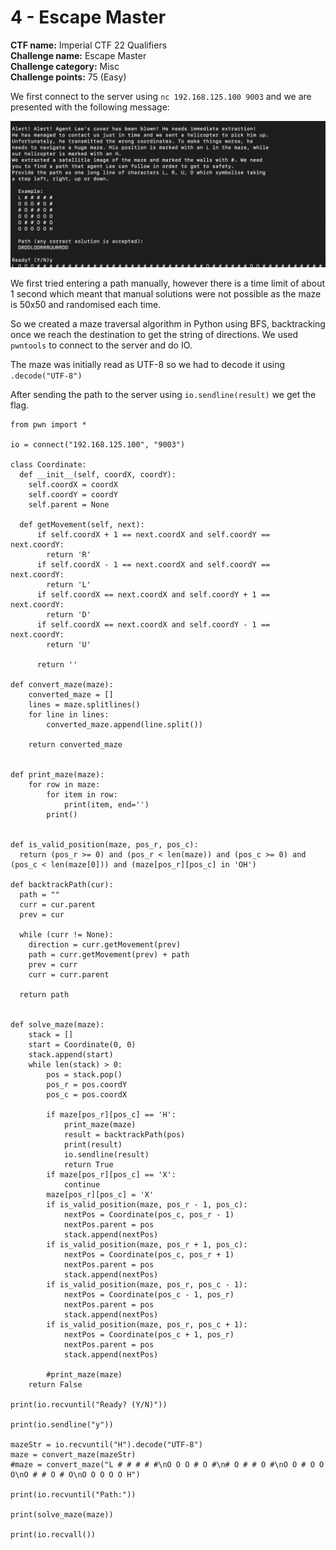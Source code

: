 # 4 - Escape Master

**CTF name:** Imperial CTF 22 Qualifiers<br>
**Challenge name:** Escape Master<br>
**Challenge category:** Misc <br>
**Challenge points:** 75 (Easy) <br>

We first connect to the server using `nc 192.168.125.100 9003`
and we are presented with the following message:

![Escape Master Display](EscapeMasterScreenshot.png)

We first tried entering a path manually, however there is a time limit of about 1 second which meant that manual solutions were not possible as the maze is 50x50 and randomised each time.

So we created a maze traversal algorithm in Python using BFS, backtracking once we reach the destination to get the string of directions.
We used `pwntools` to connect to the server and do IO.

The maze was initially read as UTF-8 so we had to decode it using `.decode("UTF-8")`

After sending the path to the server using `io.sendline(result)` we get the flag.


```
from pwn import *

io = connect("192.168.125.100", "9003")

class Coordinate:
  def __init__(self, coordX, coordY):
    self.coordX = coordX
    self.coordY = coordY
    self.parent = None

  def getMovement(self, next):
      if self.coordX + 1 == next.coordX and self.coordY == next.coordY:
        return 'R'
      if self.coordX - 1 == next.coordX and self.coordY == next.coordY:
        return 'L'
      if self.coordX == next.coordX and self.coordY + 1 == next.coordY:
        return 'D'
      if self.coordX == next.coordX and self.coordY - 1 == next.coordY:
        return 'U'

      return '' 

def convert_maze(maze):
    converted_maze = []
    lines = maze.splitlines()
    for line in lines:
        converted_maze.append(line.split())

    return converted_maze


def print_maze(maze):
    for row in maze:
        for item in row:
            print(item, end='')
        print()
        

def is_valid_position(maze, pos_r, pos_c):
  return (pos_r >= 0) and (pos_r < len(maze)) and (pos_c >= 0) and (pos_c < len(maze[0])) and (maze[pos_r][pos_c] in 'OH')

def backtrackPath(cur):
  path = ""
  curr = cur.parent
  prev = cur

  while (curr != None):
    direction = curr.getMovement(prev)
    path = curr.getMovement(prev) + path
    prev = curr
    curr = curr.parent

  return path


def solve_maze(maze):
    stack = []
    start = Coordinate(0, 0)
    stack.append(start)
    while len(stack) > 0:
        pos = stack.pop()
        pos_r = pos.coordY
        pos_c = pos.coordX

        if maze[pos_r][pos_c] == 'H':
            print_maze(maze)
            result = backtrackPath(pos)
            print(result)
            io.sendline(result)
            return True
        if maze[pos_r][pos_c] == 'X':
            continue
        maze[pos_r][pos_c] = 'X'
        if is_valid_position(maze, pos_r - 1, pos_c):
            nextPos = Coordinate(pos_c, pos_r - 1)
            nextPos.parent = pos
            stack.append(nextPos)
        if is_valid_position(maze, pos_r + 1, pos_c):
            nextPos = Coordinate(pos_c, pos_r + 1)
            nextPos.parent = pos
            stack.append(nextPos)
        if is_valid_position(maze, pos_r, pos_c - 1):
            nextPos = Coordinate(pos_c - 1, pos_r)
            nextPos.parent = pos
            stack.append(nextPos)
        if is_valid_position(maze, pos_r, pos_c + 1):
            nextPos = Coordinate(pos_c + 1, pos_r)
            nextPos.parent = pos
            stack.append(nextPos)

        #print_maze(maze)
    return False

print(io.recvuntil("Ready? (Y/N)"))

print(io.sendline("y"))

mazeStr = io.recvuntil("H").decode("UTF-8")
maze = convert_maze(mazeStr)
#maze = convert_maze("L # # # # #\nO O O # O #\n# O # # O #\nO O # O O O\nO # # O # O\nO O O O O H")

print(io.recvuntil("Path:"))

print(solve_maze(maze))

print(io.recvall())
```
